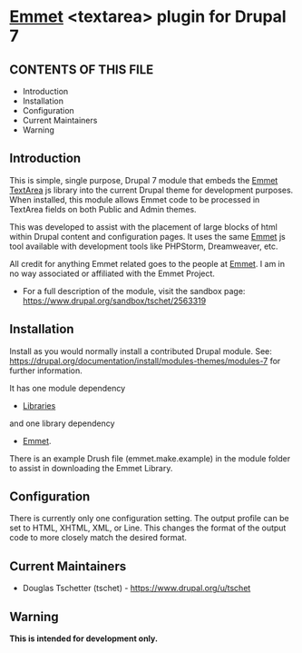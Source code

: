 # [Emmet](http://emmet.io) &lt;textarea&gt; plugin for Drupal 7

CONTENTS OF THIS FILE
---

 * Introduction
 * Installation
 * Configuration
 * Current Maintainers
 * Warning
 

Introduction
---

This is simple, single purpose, Drupal 7 module that embeds the 
[Emmet TextArea](https://github.com/emmetio/textarea) js library into the 
current Drupal theme for development purposes. When installed, this module 
allows Emmet code to be processed in TextArea fields on both Public and Admin 
themes.

This was developed to assist with the placement of large blocks of html within 
Drupal content and configuration pages. It uses the same 
[Emmet](http://emmet.io) js tool available with development tools like 
PHPStorm, Dreamweaver, etc.

All credit for anything Emmet related goes to the people at 
[Emmet](http://emmet.io). I am in no way associated or affiliated with 
the Emmet Project.

 * For a full description of the module, visit the sandbox page:
   https://www.drupal.org/sandbox/tschet/2563319


Installation
---
Install as you would normally install a contributed Drupal module. See: 
https://drupal.org/documentation/install/modules-themes/modules-7 
for further information.

It has one module dependency
 
 * [Libraries](https://www.drupal.org/project/libraries)

and one library dependency
 
 * [Emmet](https://github.com/emmetio/textarea/archive/master.zip). 

There is an example Drush file (emmet.make.example) in the module folder to 
assist in downloading the Emmet Library. 

Configuration
---
There is currently only one configuration setting. The output profile can be 
set to HTML, XHTML, XML, or Line. This changes the format of the output code 
to more closely match the desired format.

Current Maintainers
---
 * Douglas Tschetter (tschet) - https://www.drupal.org/u/tschet
 
Warning
---

 **This is intended for development only.**